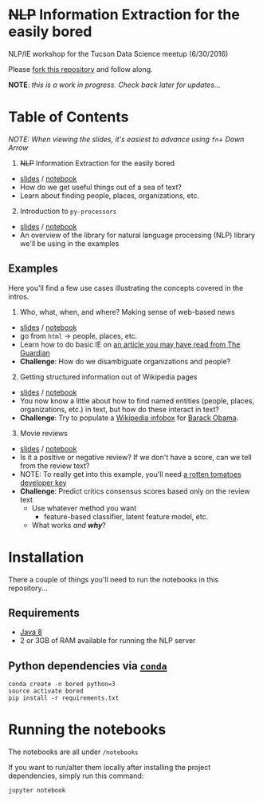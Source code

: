 # ~~NLP~~ Information Extraction for the easily bored
NLP/IE workshop for the Tucson Data Science meetup (6/30/2016)

Please [fork this repository](https://help.github.com/articles/fork-a-repo/#fork-an-example-repository) and follow along.

**NOTE**: _this is a work in progress. Check back later for updates..._

# Table of Contents

_NOTE: When viewing the slides, it's easiest to advance using `fn`+ Down Arrow_

1. ~~NLP~~ Information Extraction for the easily bored
  - <a href="https://myedibleenso.github.io/nlp-for-the-easily-bored/slides/nlp-for-the-easily-bored.html" target="_blank">slides</a> / [notebook](notebooks/nlp-for-the-easily-bored.ipynb)
   - How do we get useful things out of a sea of text?  
   - Learn about finding people, places, organizations, etc.

2. Introduction to `py-processors`

  - <a href="https://myedibleenso.github.io/nlp-for-the-easily-bored/slides/py-processors-intro.html" target="_blank">slides</a> / [notebook](notebooks/py-processors-intro.ipynb)
   - An overview of the library for natural language processing (NLP) library we'll be using in the examples

## Examples

Here you'll find a few use cases illustrating the concepts covered in the intros.

1. Who, what, when, and where?  Making sense of web-based news
  - <a href="https://myedibleenso.github.io/nlp-for-the-easily-bored/slides/news-ie-example.html" target="_blank">slides</a> / [notebook](notebooks/news-ie-example.ipynb)
  - go from `html` -> people, places, etc.  
  - Learn how to do basic IE on [an article you may have read from The Guardian](https://www.theguardian.com/world/2013/jun/09/edward-snowden-nsa-whistleblower-surveillance)
  - **Challenge**: How do we disambiguate organizations and people?

2. Getting structured information out of Wikipedia pages
  - <a href="https://myedibleenso.github.io/nlp-for-the-easily-bored/slides/wikipedia-ie-example.html" target="_blank">slides</a> / [notebook](notebooks/wikipedia-ie-example.ipynb)
  - You now know a little about how to find named entities (people, places, organizations, etc.) in text, but how do these interact in text?  
  - **Challenge**: Try to populate a [Wikipedia infobox](https://en.wikipedia.org/wiki/Infobox#wikipedia) for [Barack Obama](https://en.wikipedia.org/wiki/Barack_Obama).
3. Movie reviews
  - <a href="https://myedibleenso.github.io/nlp-for-the-easily-bored/slides/rotten-tomatoes-example.html" target="_blank">slides</a> / [notebook](notebooks/rotten-tomatoes-example.ipynb)
  - Is it a positive or negative review?  If we don't have a score, can we tell from the review text?
  - NOTE: To really get into this example, you'll need [a rotten tomatoes developer key](http://developer.rottentomatoes.com)
  - **Challenge**: Predict critics consensus scores based only on the review text
    - Use whatever method you want
        - feature-based classifier, latent feature model, etc.
    - What works _and **why**_?

# Installation

There a couple of things you'll need to run the notebooks in this repository...

## Requirements
- [Java 8](https://docs.oracle.com/javase/8/docs/technotes/guides/install/install_overview.html)
- 2 or 3GB of RAM available for running the NLP server

## Python dependencies via [`conda`](http://conda.pydata.org/miniconda.html)

```
conda create -n bored python=3
source activate bored
pip install -r requirements.txt
```

# Running the notebooks

The notebooks are all under `/notebooks`

If you want to run/alter them locally after installing the project dependencies, simply run this command:
```python
jupyter notebook
```
